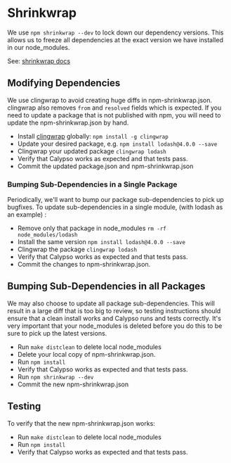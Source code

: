 Shrinkwrap
============
We use `npm shrinkwrap --dev` to lock down our dependency versions. This allows us to
freeze all dependencies at the exact version we have installed in our node_modules.

See: [shrinkwrap docs](https://docs.npmjs.com/cli/shrinkwrap)

## Modifying Dependencies

We use clingwrap to avoid creating huge diffs in npm-shrinkwrap.json. clingwrap also removes
`from` and `resolved` fields which is expected. If you need to update a package that is not published with npm, 
you will need to update the npm-shrinkwrap.json by hand.

- Install [clingwrap](https://github.com/goodeggs/clingwrap) globally: `npm install -g clingwrap`
- Update your desired package, e.g. `npm install lodash@4.0.0 --save`
- Clingwrap your updated package `clingwrap lodash`
- Verify that Calypso works as expected and that tests pass.
- Commit the updated package.json and npm-shrinkwrap.json

### Bumping Sub-Dependencies in a Single Package

Periodically, we'll want to bump our package sub-dependencies to pick up bugfixes.  To update sub-dependencies in a 
single module, (with lodash as an example) :

- Remove only that package in node_modules `rm -rf node_modules/lodash`
- Install the same version `npm install lodash@4.0.0 --save`
- Clingwrap the package `clingwrap lodash`
- Verify that Calypso works as expected and that tests pass.
- Commit the changes to npm-shrinkwrap.json.

## Bumping Sub-Dependencies in all Packages

We may also choose to update all package sub-dependencies. This will result in a large diff that is too big to review, 
so testing instructions should ensure that a clean install works and Calypso runs and tests correctly. It's very 
important that your node_modules is deleted before you do this to be sure to pick up the latest versions.

- Run `make distclean` to delete local node_modules
- Delete your local copy of npm-shrinkwrap.json.
- Run `npm install`
- Verify that Calypso works as expected and that tests pass.
- Run `npm shrinkwrap --dev`
- Commit the new npm-shrinkwrap.json

## Testing

To verify that the new npm-shrinkwrap.json works:

- Run `make distclean` to delete local node_modules
- Run `npm install`
- Verify that Calypso works as expected and that tests pass.
